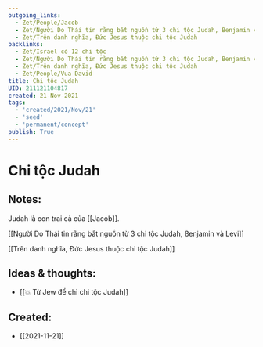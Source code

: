 ```yaml
---
outgoing_links:
  - Zet/People/Jacob
  - Zet/Người Do Thái tin rằng bắt nguồn từ 3 chi tộc Judah, Benjamin và Levi
  - Zet/Trên danh nghĩa, Đức Jesus thuộc chi tộc Judah
backlinks:
  - Zet/Israel có 12 chi tộc
  - Zet/Người Do Thái tin rằng bắt nguồn từ 3 chi tộc Judah, Benjamin và Levi
  - Zet/Trên danh nghĩa, Đức Jesus thuộc chi tộc Judah
  - Zet/People/Vua David
title: Chi tộc Judah
UID: 211121104817
created: 21-Nov-2021
tags:
  - 'created/2021/Nov/21'
  - 'seed'
  - 'permanent/concept'
publish: True
---
```

# Chi tộc Judah

## Notes:
Judah là con trai cả của [[Jacob]].

[[Người Do Thái tin rằng bắt nguồn từ 3 chi tộc Judah, Benjamin và Levi]]

[[Trên danh nghĩa, Đức Jesus thuộc chi tộc Judah]]

## Ideas & thoughts:
- [[💥 Từ Jew để chỉ chi tộc Judah]]

## Created:
- [[2021-11-21]]
